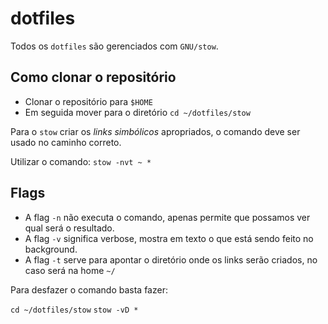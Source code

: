 # dotfiles
Todos os `dotfiles` são gerenciados com `GNU/stow`.

## Como clonar o repositório

- Clonar o repositório para `$HOME`
- Em seguida mover para o diretório `cd ~/dotfiles/stow`

Para o `stow` criar os *links simbólicos* apropriados, o comando deve ser usado no caminho correto.

Utilizar o comando: `stow -nvt ~ *`

## Flags

- A flag `-n` não executa o comando, apenas permite que possamos ver qual será o resultado.
- A flag `-v` significa verbose, mostra em texto o que está sendo feito no background.
- A flag `-t` serve para apontar o diretório onde os links serão criados, no caso será na home `~/`

Para desfazer o comando basta fazer:

`cd ~/dotfiles/stow`
`stow -vD *`
